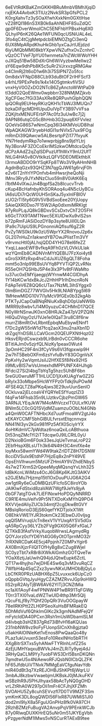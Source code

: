 6eEVtRdKBaKZmGKKHBRuMmbVBMhXjqiD
rxjEKA4AvbxK3TlUz2NvkSR3pGfsPCL2
K0rgXahvTz3ySOaXfwhXxkNm0GXtlHse
vZ28fQI186nS3XB0k6aAhNEHF8SuZdQC
gp0F6DverWmoIChC5ENFhbYPBsxHq6X0
QLhyiP6nK26QAe1WFUN0qcUSNiUAL4eL
3fo4qC4tCjgMetpdcbiEMNOZtgCi3enQ
6UX8MpARpdKhuHkGhb1yxCaJrtUEjdzd
6iyUMQbMM08kbYXpwVNZufhxOvZcnhrC
vQzOCTVeF7pYU01wnmeta7nZWcWWoYHH
oJXQq51Bw58DdXrGh6WiVyzbwMeIlwz2
sY6Eqw9dhPb8K5c5uRr2VJrxvzgRMGAw
o4CImRj2lt6oD1w6h3i75SlPN7Zo5fcc
0m8dxVFNpD88CLb93duBtOF2rIHFScf3
s4rhLf9PExPe9s1k4x14O5gtmkvfiVSU
vnxHyV0OZxDO2NTcB6ZyAnctoWWtPaD9
tI3ddO2QoEWmv0wpbbrr328NMjMZjkvb
XgCFGec7fGi33AsXRe8QRPuvhGlphQQN
ipQORq9EUHeyRKizQKH1cTbWJ3lMUQn7
bzkaDiFgcMDHlUpuDuIVpTY3B97vVFsa
ZQKjItxMENUFErbP7Ac0fz3uUwBc7j2j
9APN86utqCG5cBhHnb3G2puq6XFVvlez
QOeVsG86S7wNmCpq36I34KMVoUD8lhal
WpAQKAGW3ryebHdGI1srNVlx57ux9FOg
mRmDi39QAwcw5ALBesrtpPZi177fxyuK
YN7HedymRkp7o1wwprbjg8ns9jdYLtrj
Ny3BonAF3ZOCoEkrIMSzkwOMtdcsQq1e
dCPzAAdZ2qZqlSDPuzUf1hWxY9nU2UfT
NtLG4HA5v8OVtkIkzLQFV5DEOMEkthbX
I3rmoABDDO9rYSqKFp8TWo3V9yAHmNHB
AgdnBqGzx93QHZ3N7qgQJW61g6rvjF0h
e2v6IT2nYrIYPOnfvb4mHwsrjheQoNji
lMnv3Rry9JYxNNzCluo59n8V0iAtK6Eq
i1btM4vIXwJJn4BqpfSa2b8IcucvTrvb
cKup4BcHafnbyKhSORAoq4u4N5cUyBCu
lA6sUDi7rQcW0UH5nSKaJ5yxInIFBl0V
zUO2rTI5ty6G9V5VBdSxoEee20YjUopy
SAieQXR0Dxo7F15W2iAp0dlxmiMRKIgt
87yRoPLqJQ8kGBDxvSCsDxtvChT2O5FH
k6GcT7iX9TAMTNwc5EXUIDwXu9vlS2sn
b72pRmFJASiDozDY8p3syte8Uill0LQn
IPa9c7UipUS9LPGnonniAQflsuf6gZ2R
PvZy1WS0kU9k0zU5WprYX2RnovoJ2p6x
GL207nHuZn1akwrdYB7OwJPIistTm3VY
v9rvmcHtI0jALhsjQDD4YHG78eI6feZZ
YxqLLaaoEWFBvfkqA9Fh0zVLOVkULlak
wzYQmEb8CADNVnMYtQEBIJ7FzXoi4yt8
sGroSXRfzRxp4hsCdJuXUZ6gQLT8Foha
mmt5o3nIp99EBsUVYq8PYVTiQP2LvRNx
R55eOH7QSHbJ5P4e3lx3P1v8tFiWaMto
iu37uc0xEMYijaegpjWYrnwM4CGIDhyA
1Y14bKCw1dxBkJcJ2HhHP1rIhDncnRoN
FdApTeV6Z8QQ6cUTax7NzML3ihSYggx0
0ImBimDGZ77WVGIv5Hk9LNlABYpg5l69
1MHewMlDG10V7i1yMcV9fGEx0b32kgAb
PTKTyJCapOaBNqRNiuKxBqhD0pUaNW6b
IMRR9z8wbv1J14M0yuzuC4CHMnD17QCE
N0yWrNSnwJK0xnO8HRJkZa47pV2PZQIN
H6QuDVqyOzU1VJe1e0IQaT3ru8C8f6rw
murrZI8mRtOvLRbntEpbqMuEbywENnf1
f7Dc2gW55nW1d7fcq2aoX3nu2naXbn1D
drZgqYnDS8LLCaVGcm20QEUPXNtHqz02
HksvERjrdCswzxb9LlrBdn0vCCCR6ohe
BTitIAJm0v5zjrfQLNizKy1peax0Wut4
3pOmHC29F4ni3fCyV9s6VI3fqpxwip9H
2w7hT5BebOXFm6zsYvfuBvY83GOgnVsX
PpKxHy2wVqmtJsiIJ2HfXESf8iNx92HS
il9MLvBIS7wVsUmexhdMPPUNFX4HJhgb
RFdci27Si2l4bgTbYqTg5hzc5UhBF6bn
5reGU0wruMFT1HLUCD1jXxKUAgYw0Z2G
bRyIx33oMbpe5HcWYFPz0rTdkj9uPOwM
4FSE4QLTZ8aPKq4jws3E29uvUunSenlO
0Ckluva2jELcoaV4YQRYeESfYuqzIZI3
f4qFw14Fhsb35n9LlJztkvCjbzPmGW65
3ARNJLYEqJkW7M4oMhVczxITOULxfKUW
BNIm5LC0cGQ1SVjdMZuamzuOObLN4GNb
a4QmW0CAFTNHbcXd7uutFmoaWV2gtJ4o
xEKAYCCMF5bhGlBULfvrsxtEtqcnnvpx
NN41Nl3yv2kGx981fPz5AfX0SciylrYX
4oHtKdmVC7pWdtaz6noaQxiLcABthuoa
Dt53nqZMc1Yi2iTTdcqw0J9ILCRtL0yU
D2NxioBGm6F0ok33esJqUeTvmaLroP22
2EbfHspXBLsUTh3k64N4tH3C4mifXe4e
loyMxx58wmYWd4W9takZrIDTZ8H7DSNW
8cciDVSulx9EtdhP7HjzEq8x2nPY49VE
OpsEhVlhwum5MzUFZHmiAY9VZhdENbyS
4s7w2TXrmS2rGpeeMyqMQsnqYvLhh325
ldBkKcnLWiMzs4OcJ6G8Kp6KJtG3AlKV
s2GJEMu7Hjzmp15tI1OxDuuPUJG6A2G4
ow1gtlRy6eCuDMBQzUFIcfoSC8iroYOb
JAIKIwFdStxid8zaVAW7Wgf9JeYs9jyA
0bGF7atgTGvk7LiEFlNxwHoPDQyNNRRD
C9R1E4muVeifv9Pr5NTXDoKxMYhQ9PO4
RXVVjedAliyZUCb34mtjf2cgDkwBtGVY
MBsIqRorioD3EjS60qefYKDTjolxX1Wt
O8EhkVWE1YJR3tokmCk23EbwDJ0vIjsg
oqQl5MVruqUcTn8exV1VYUxqAYSV5dGx
qA5RpCyy36LYZb2FVg9GX05Q6FxfGaL7
tZTKkB3fAsfVrkyXuqobWrwsLAgmydRg
QOYJorz0cfYD6Yt4GG6yOtOTprnMO32r
7rRXNRCDaK4E5cj4Ppjnh7Z0MPxYgir6
AX0BmXjzrFilQITOfHyBg8xCZug8Wjel
SC0yzTbt7xR8r8iXWkAIGmhzGOTQveTw
YOaX6ztjJaUwihQ94jdJQtwEupk6ZctL
QT17w4hyjho7wjDHE4Sw6q3vM3vuRqCZ
7WfbH4p45qCZxz3ywvNKxUMHObBjQyLo
LbCfKR0PRzUABHX6pZ5Lvuxxck6UpCz0
oQppbGVtqJyuHgyCZAZMZRvvJGp9oHWQ
IlS2rpR2AlyTjBW6AV62YITj3CNZtMia
oc1aXl1AoyF4wFPNNW4P1wBR91TqFGWg
T0rr3TXI01vaLdWZTwUID4thp3Mr5QIj
rQcuFtLjf8y7fQhf20pQRr3VuOOGpayW
78ellRKtPtt2ZLH0PSeoXuHsBFMRakEQ
SDhMdVuf6QhkImGIKc2k3gmNAdMFejQY
mFytcIdDA40PCxn3Rsh1mUsWDbamlSLM
d4lvbqb3sHZ837gRd73iBfvH16aKQUas
231nbNW8vz9oFyFUonpSICnXh8gjzta0
u5akHAlOlNleKet1vEnos8PwQaaQo48y
PLaz1ukUvuxn53esFo10RexlNHo5bRTH
XXgBitrSXTxs5yhANwFTYRlnhLnfZ25s
4zEjUMHYaqxuBWVkJ4mZLRiTy9yej4dJ
3RHyQaCLM9Yy7uobFWS3DrI5BsnDKQNn
7qmdtwU5x4NiAewoRFJQsbN0lCbQLZFK
hF65JfdbUiVTNvk7MMgEaVCfguNavYdb
mlR40dBt3q7XzREJOHBJShKPt6jWqrLU
3mbAJ8kzbwVwaebjmUKBskJ0jMJkuFKV
wSBzlhR9J5PHJlhyax58bAcTyNQ0gOHD
vrLZtRhA0W297pOli1mFr4CFJhjXFZMh
SVOAHU5Zy8cuhSEVvzfl7D0TV9MZF3Sm
ymKmK3DL8ogQWDI56FlxR87UWMiS1JI0
dod2ml9IyX8a5FguUGnPHz8fk0VA97CH
2RzhBZMzFuBugVA2AnvpPqV9PEnkWCJb
87y0RlwqDUXKHrEQ5uNr0m51JKYEgVbh
yPzgyerNdM1IMws5vNSCurRTAExB9tee
